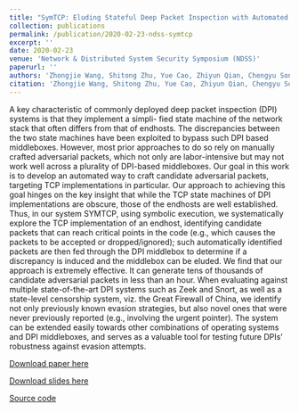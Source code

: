 ```yaml
---
title: "SymTCP: Eluding Stateful Deep Packet Inspection with Automated Discrepancy Discovery"
collection: publications
permalink: /publication/2020-02-23-ndss-symtcp
excerpt: ''
date: 2020-02-23
venue: 'Network & Distributed System Security Symposium (NDSS)'
paperurl: ''
authors: 'Zhongjie Wang, Shitong Zhu, Yue Cao, Zhiyun Qian, Chengyu Song, Srikanth V. Krishnamurthy, Kevin S. Chan, and Tracy D. Braun'
citation: 'Zhongjie Wang, Shitong Zhu, Yue Cao, Zhiyun Qian, Chengyu Song, Srikanth V. Krishnamurthy, Kevin S. Chan, and Tracy D. Braun. 2020. SymTCP: Eluding Stateful Deep Packet Inspection with Automated Discrepancy Discovery. In Network and Distributed Systems Security (NDSS) Symposium 2020, 23-26 February 2020, San Diego, CA, USA. https://dx.doi.org/10.14722/ndss.2020.24083'
---
```

A key characteristic of commonly deployed deep packet inspection (DPI) systems is that they implement a simpli- fied state machine of the network stack that often differs from that of endhosts. The discrepancies between the two state machines have been exploited to bypass such DPI based middleboxes. However, most prior approaches to do so rely on manually crafted adversarial packets, which not only are labor-intensive but may not work well across a plurality of DPI-based middleboxes. Our goal in this work is to develop an automated way to craft candidate adversarial packets, targeting TCP implementations in particular. Our approach to achieving this goal hinges on the key insight that while the TCP state machines of DPI implementations are obscure, those of the endhosts are well established. Thus, in our system SYMTCP, using symbolic execution, we systematically explore the TCP implementation of an endhost, identifying candidate packets that can reach critical points in the code (e.g., which causes the packets to be accepted or dropped/ignored); such automatically identified packets are then fed through the DPI middlebox to determine if a discrepancy is induced and the middlebox can be eluded. We find that our approach is extremely effective. It can generate tens of thousands of candidate adversarial packets in less than an hour. When evaluating against multiple state-of-the-art DPI systems such as Zeek and Snort, as well as a state-level censorship system, viz. the Great Firewall of China, we identify not only previously known evasion strategies, but also novel ones that were never previously reported (e.g., involving the urgent pointer). The system can be extended easily towards other combinations of operating systems and DPI middleboxes, and serves as a valuable tool for testing future DPIs’ robustness against evasion attempts.

[Download paper here](https://zhongjie.me/files/ndss20_symtcp.pdf)

[Download slides here](https://zhongjie.me/files/ndss20_symtcp_slides.pdf)

[Source code](https://github.com/seclab-ucr/SymTCP)


